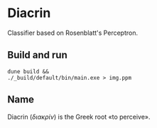 # Diacrin

Classifier based on Rosenblatt's Perceptron.

## Build and run

```console
dune build &&
./_build/default/bin/main.exe > img.ppm
```

## Name

Diacrin (*διακρίν*) is the Greek root «to perceive».